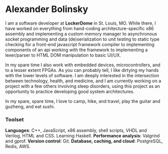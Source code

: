 # Alexander Bolinsky

I am a software developer at **LockerDome** in St. Louis, MO. While there, I have worked on everything from hand-coding architecture-specific x86 assembly and implementing a custom memory manager to asynchronous socket programming and data (de)serialization to unit testing to static type checking for a front-end javascript framework compiler to implementing components of an api working with the framework to implementing a lexer/parser to HTML DOM manipulation to basic UI/UX.

In my spare time I also work with embedded devices, microcontrollers, and to a lesser extent FPGAs. As you can probably tell, I like dirtying my hands with the lower levels of software. I am deeply interested in the intersection between technology, health, and medicine, and I am currently working on a project with a few others involving sleep disorders, using this project as an opportunity to practice developing good system architectures.

In my spare, spare time, I love to camp, hike, and travel, play the guitar and guzheng, and eat sushi.

### Toolset
**Languages**: C++, JavaScript, x86 assembly, shell scripts, VHDL and Verilog, HTML and CSS. Learning Haskell.
**Performance analysis**: Valgrind and gprof.
**Version control**: Git.
**Database, caching, and cloud**: PostgreSQL, Redis, AWS.
